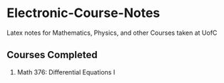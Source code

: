# Electronic-Course-Notes
Latex notes for Mathematics, Physics, and other Courses taken at UofC

## Courses Completed

1. Math 376: Differential Equations I